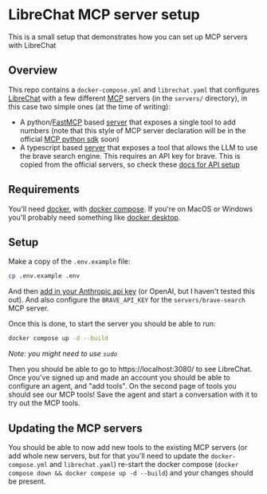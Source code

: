 # LibreChat MCP server setup

This is a small setup that demonstrates how you can set up MCP servers with LibreChat

## Overview

This repo contains a `docker-compose.yml` and `librechat.yaml` that configures [LibreChat](https://www.librechat.ai/) with a few different [MCP](modelcontextprotocol.io) servers (in the `servers/` directory), in this case two simple ones (at the time of writing):
* A python/[FastMCP](https://github.com/jlowin/fastmcp) based [server](/servers/add/main.py) that exposes a single tool to add numbers (note that this style of MCP server declaration will be in the official [MCP python sdk](https://github.com/modelcontextprotocol/python-sdk) soon)
* A typescript based [server](/servers/brave-search/index.ts) that exposes a tool that allows the LLM to use the brave search engine. This requires an API key for brave. This is copied from the official servers, so check these [docs for API setup](https://github.com/modelcontextprotocol/servers/blob/main/src/brave-search/README.md)

## Requirements

You'll need [docker](https://docs.docker.com/engine/install/), with [docker compose](https://docs.docker.com/compose/install/). If you're on MacOS or Windows you'll probably need something like [docker desktop](https://www.docker.com/products/docker-desktop/).

## Setup

Make a copy of the `.env.example` file:

```sh
cp .env.example .env
```

And then [add in your Anthropic api key](https://www.librechat.ai/docs/configuration/pre_configured_ai/anthropic) (or OpenAI, but I haven't tested this out). And also configure the `BRAVE_API_KEY` for the `servers/brave-search` MCP server.

Once this is done, to start the server you should be able to run:

```sh
docker compose up -d --build
```

*Note: you might need to use `sudo`*

Then you should be able to go to https://localhost:3080/ to see LibreChat. Once you've signed up and made an account you should be able to configure an agent, and "add tools". On the second page of tools you should see our MCP tools! Save the agent and start a conversation with it to try out the MCP tools.

## Updating the MCP servers

You should be able to now add new tools to the existing MCP servers (or add whole new servers, but for that you'll need to update the `docker-compose.yml` and `librechat.yaml`) re-start the docker compose (`docker compose down && docker compose up -d --build`) and your changes should be present.
